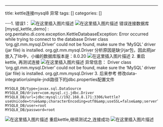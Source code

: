 
--- 
title:  kettle连接mysql8 异常 
tags: []
categories: [] 

---1. 错误1： <img src="https://img-blog.csdnimg.cn/7075193a011147f79f47972082c85972.png?x-oss-process=image/watermark,type_d3F5LXplbmhlaQ,shadow_50,text_Q1NETiBA56eL5Y-25riF6aOO,size_20,color_FFFFFF,t_70,g_se,x_16" alt="在这里插入图片描述"> <img src="https://img-blog.csdnimg.cn/656ddd0f8d5e473d9731659698adf93f.png?x-oss-process=image/watermark,type_d3F5LXplbmhlaQ,shadow_50,text_Q1NETiBA56eL5Y-25riF6aOO,size_20,color_FFFFFF,t_70,g_se,x_16" alt="在这里插入图片描述"> 错误连接数据库 [mysql_kettle_demo] : org.pentaho.di.core.exception.KettleDatabaseException: Error occurred while trying to connect to the database
Driver class ‘org.gjt.mm.mysql.Driver’ could not be found, make sure the ‘MySQL’ driver (jar file) is installed. org.gjt.mm.mysql.Driver 分析原因是缺少jar包，因此把jar放入了lib中，小编的数据库版本是：8.0.20 <img src="https://img-blog.csdnimg.cn/570c6de67f54464f984976cc2d8b6fa6.png?x-oss-process=image/watermark,type_d3F5LXplbmhlaQ,shadow_50,text_Q1NETiBA56eL5Y-25riF6aOO,size_20,color_FFFFFF,t_70,g_se,x_16" alt="在这里插入图片描述"> 2. 重启 kettle, 再测试连接 <img src="https://img-blog.csdnimg.cn/daa5cdb3bc3f48ff87cfd294425e00e9.png?x-oss-process=image/watermark,type_d3F5LXplbmhlaQ,shadow_50,text_Q1NETiBA56eL5Y-25riF6aOO,size_20,color_FFFFFF,t_70,g_se,x_16" alt="在这里插入图片描述"> 异常信息： Driver class ‘org.gjt.mm.mysql.Driver’ could not be found, make sure the ‘MySQL’ driver (jar file) is installed. org.gjt.mm.mysql.Driver 3. 后来参考  修改data-integration\simple-jndi路径下的jdbc.properties配置文件

```
MYSQL8_DB/type=javax.sql.DataSource
MYSQL8_DB/driver=com.mysql.cj.jdbc.Driver
MYSQL8_DB/url=jdbc:mysql://192.168.8.171:3306/kettle?useUnicode=true&amp;characterEncoding=utf8&amp;useSSL=false&amp;serverTimezone=GMT
MYSQL8_DB/user=root
MYSQL8_DB/password=root

```

<img src="https://img-blog.csdnimg.cn/2224a367d23d4dd9bc40081ebbd5e8e3.png?x-oss-process=image/watermark,type_d3F5LXplbmhlaQ,shadow_50,text_Q1NETiBA56eL5Y-25riF6aOO,size_20,color_FFFFFF,t_70,g_se,x_16" alt="在这里插入图片描述"> 重启kettle,继续测试之,连接成功 <img src="https://img-blog.csdnimg.cn/6d07f6f68e014c96918da88c399380df.png?x-oss-process=image/watermark,type_d3F5LXplbmhlaQ,shadow_50,text_Q1NETiBA56eL5Y-25riF6aOO,size_20,color_FFFFFF,t_70,g_se,x_16" alt="在这里插入图片描述">
